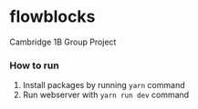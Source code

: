 # flowblocks
Cambridge 1B Group Project

### How to run
1. Install packages by running `yarn` command
2. Run webserver with `yarn run dev` command
